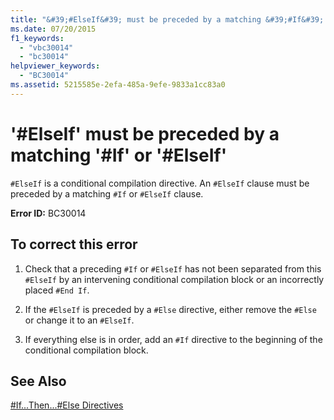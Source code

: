 ```yaml
---
title: "&#39;#ElseIf&#39; must be preceded by a matching &#39;#If&#39; or &#39;#ElseIf&#39;"
ms.date: 07/20/2015
f1_keywords: 
  - "vbc30014"
  - "bc30014"
helpviewer_keywords: 
  - "BC30014"
ms.assetid: 5215585e-2efa-485a-9efe-9833a1cc83a0
---
```

# &#39;#ElseIf&#39; must be preceded by a matching &#39;#If&#39; or &#39;#ElseIf&#39;
`#ElseIf` is a conditional compilation directive. An `#ElseIf` clause must be preceded by a matching `#If` or `#ElseIf` clause.  
  
 **Error ID:** BC30014  
  
## To correct this error  
  
1. Check that a preceding `#If` or `#ElseIf` has not been separated from this `#ElseIf` by an intervening conditional compilation block or an incorrectly placed `#End If`.  
  
2. If the `#ElseIf` is preceded by a `#Else` directive, either remove the `#Else` or change it to an `#ElseIf`.  
  
3. If everything else is in order, add an `#If` directive to the beginning of the conditional compilation block.  
  
## See Also  
 [#If...Then...#Else Directives](../../../visual-basic/language-reference/directives/if-then-else-directives.md)
